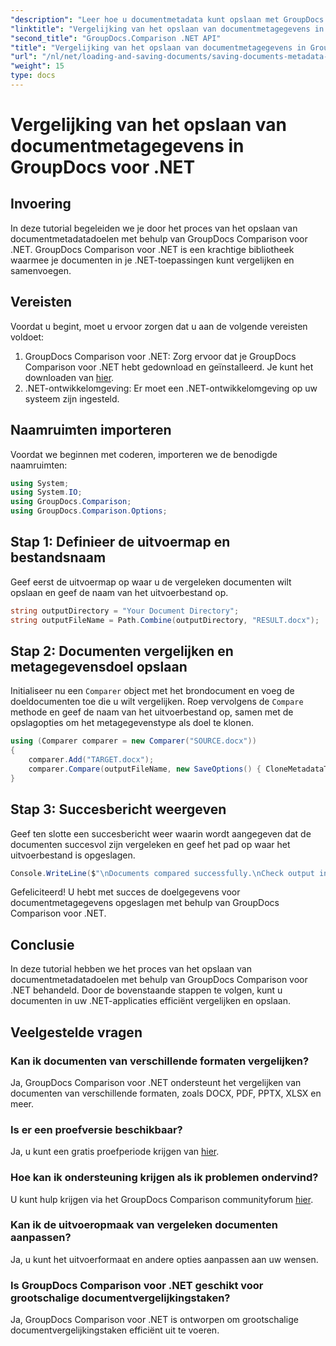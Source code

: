 ```yaml
---
"description": "Leer hoe u documentmetadata kunt opslaan met GroupDocs Comparison voor .NET. Eenvoudige stappen voor efficiënte documentvergelijking in uw .NET-applicaties."
"linktitle": "Vergelijking van het opslaan van documentmetagegevens in GroupDocs voor .NET"
"second_title": "GroupDocs.Comparison .NET API"
"title": "Vergelijking van het opslaan van documentmetagegevens in GroupDocs voor .NET"
"url": "/nl/net/loading-and-saving-documents/saving-documents-metadata-target/"
"weight": 15
type: docs
---
```

# Vergelijking van het opslaan van documentmetagegevens in GroupDocs voor .NET

## Invoering
In deze tutorial begeleiden we je door het proces van het opslaan van documentmetadatadoelen met behulp van GroupDocs Comparison voor .NET. GroupDocs Comparison voor .NET is een krachtige bibliotheek waarmee je documenten in je .NET-toepassingen kunt vergelijken en samenvoegen.
## Vereisten
Voordat u begint, moet u ervoor zorgen dat u aan de volgende vereisten voldoet:
1. GroupDocs Comparison voor .NET: Zorg ervoor dat je GroupDocs Comparison voor .NET hebt gedownload en geïnstalleerd. Je kunt het downloaden van [hier](https://releases.groupdocs.com/comparison/net/).
2. .NET-ontwikkelomgeving: Er moet een .NET-ontwikkelomgeving op uw systeem zijn ingesteld.

## Naamruimten importeren
Voordat we beginnen met coderen, importeren we de benodigde naamruimten:
```csharp
using System;
using System.IO;
using GroupDocs.Comparison;
using GroupDocs.Comparison.Options;
```
## Stap 1: Definieer de uitvoermap en bestandsnaam
Geef eerst de uitvoermap op waar u de vergeleken documenten wilt opslaan en geef de naam van het uitvoerbestand op.
```csharp
string outputDirectory = "Your Document Directory";
string outputFileName = Path.Combine(outputDirectory, "RESULT.docx");
```
## Stap 2: Documenten vergelijken en metagegevensdoel opslaan
Initialiseer nu een `Comparer` object met het brondocument en voeg de doeldocumenten toe die u wilt vergelijken. Roep vervolgens de `Compare` methode en geef de naam van het uitvoerbestand op, samen met de opslagopties om het metagegevenstype als doel te klonen.
```csharp
using (Comparer comparer = new Comparer("SOURCE.docx"))
{
    comparer.Add("TARGET.docx");
    comparer.Compare(outputFileName, new SaveOptions() { CloneMetadataType = MetadataType.Target });
}
```
## Stap 3: Succesbericht weergeven
Geef ten slotte een succesbericht weer waarin wordt aangegeven dat de documenten succesvol zijn vergeleken en geef het pad op waar het uitvoerbestand is opgeslagen.
```csharp
Console.WriteLine($"\nDocuments compared successfully.\nCheck output in {outputDirectory}.");
```
Gefeliciteerd! U hebt met succes de doelgegevens voor documentmetagegevens opgeslagen met behulp van GroupDocs Comparison voor .NET.

## Conclusie
In deze tutorial hebben we het proces van het opslaan van documentmetadatadoelen met behulp van GroupDocs Comparison voor .NET behandeld. Door de bovenstaande stappen te volgen, kunt u documenten in uw .NET-applicaties efficiënt vergelijken en opslaan.
## Veelgestelde vragen
### Kan ik documenten van verschillende formaten vergelijken?
Ja, GroupDocs Comparison voor .NET ondersteunt het vergelijken van documenten van verschillende formaten, zoals DOCX, PDF, PPTX, XLSX en meer.
### Is er een proefversie beschikbaar?
Ja, u kunt een gratis proefperiode krijgen van [hier](https://releases.groupdocs.com/).
### Hoe kan ik ondersteuning krijgen als ik problemen ondervind?
U kunt hulp krijgen via het GroupDocs Comparison communityforum [hier](https://forum.groupdocs.com/c/comparison/12).
### Kan ik de uitvoeropmaak van vergeleken documenten aanpassen?
Ja, u kunt het uitvoerformaat en andere opties aanpassen aan uw wensen.
### Is GroupDocs Comparison voor .NET geschikt voor grootschalige documentvergelijkingstaken?
Ja, GroupDocs Comparison voor .NET is ontworpen om grootschalige documentvergelijkingstaken efficiënt uit te voeren.